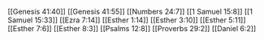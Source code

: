 [[Genesis 41:40]]
[[Genesis 41:55]]
[[Numbers 24:7]]
[[1 Samuel 15:8]]
[[1 Samuel 15:33]]
[[Ezra 7:14]]
[[Esther 1:14]]
[[Esther 3:10]]
[[Esther 5:11]]
[[Esther 7:6]]
[[Esther 8:3]]
[[Psalms 12:8]]
[[Proverbs 29:2]]
[[Daniel 6:2]]
